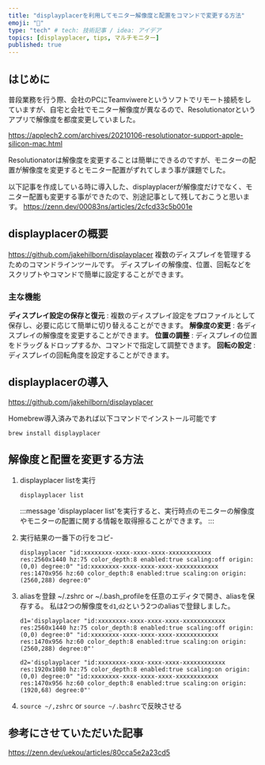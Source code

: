 ```yaml
---
title: "displayplacerを利用してモニター解像度と配置をコマンドで変更する方法"
emoji: "🎉"
type: "tech" # tech: 技術記事 / idea: アイデア
topics: [displayplacer, tips, マルチモニター]
published: true
---
```


## はじめに
普段業務を行う際、会社のPCにTeamviwereというソフトでリモート接続をしていますが、自宅と会社でモニター解像度が異なるので、Resolutionatorというアプリで解像度を都度変更していました。

https://applech2.com/archives/20210106-resolutionator-support-apple-silicon-mac.html

Resolutionatorは解像度を変更することは簡単にできるのですが、モニターの配置が解像度を変更するとモニター配置がずれてしまう事が課題でした。

以下記事を作成している時に導入した、displayplacerが解像度だけでなく、モニター配置も変更する事ができたので、別途記事として残しておこうと思います。
https://zenn.dev/00083ns/articles/2cfcd33c5b001e


## displayplacerの概要
https://github.com/jakehilborn/displayplacer
複数のディスプレイを管理するためのコマンドラインツールです。
ディスプレイの解像度、位置、回転などをスクリプトやコマンドで簡単に設定することができます。

### 主な機能
**ディスプレイ設定の保存と復元** : 複数のディスプレイ設定をプロファイルとして保存し、必要に応じて簡単に切り替えることができます。
**解像度の変更** : 各ディスプレイの解像度を変更することができます。
**位置の調整** : ディスプレイの位置をドラッグ＆ドロップするか、コマンドで指定して調整できます。
**回転の設定** : ディスプレイの回転角度を設定することができます。

## displayplacerの導入
https://github.com/jakehilborn/displayplacer

Homebrew導入済みであれば以下コマンドでインストール可能です
```
brew install displayplacer
```


## 解像度と配置を変更する方法
1. displayplacer listを実行
    ```
    displayplacer list
    ```
    :::message
    'displayplacer list'を実行すると、実行時点のモニターの解像度やモニターの配置に関する情報を取得擦ることができます。
    :::

2. 実行結果の一番下の行をコピ-

    ```
    displayplacer "id:xxxxxxxx-xxxx-xxxx-xxxx-xxxxxxxxxxxx res:2560x1440 hz:75 color_depth:8 enabled:true scaling:off origin:(0,0) degree:0" "id:xxxxxxxx-xxxx-xxxx-xxxx-xxxxxxxxxxxx res:1470x956 hz:60 color_depth:8 enabled:true scaling:on origin:(2560,288) degree:0"
    ```

3. aliasを登録
    ~/.zshrc or ~/.bash_profileを任意のエディタで開き、aliasを保存する。
    私は2つの解像度を`d1`,`d2`という2つのaliasで登録しました。
    ```
    d1='displayplacer "id:xxxxxxxx-xxxx-xxxx-xxxx-xxxxxxxxxxxx res:2560x1440 hz:75 color_depth:8 enabled:true scaling:off origin:(0,0) degree:0" "id:xxxxxxxx-xxxx-xxxx-xxxx-xxxxxxxxxxxx res:1470x956 hz:60 color_depth:8 enabled:true scaling:on origin:(2560,288) degree:0"'

    d2='displayplacer "id:xxxxxxxx-xxxx-xxxx-xxxx-xxxxxxxxxxxx res:1920x1080 hz:75 color_depth:8 enabled:true scaling:on origin:(0,0) degree:0" "id:xxxxxxxx-xxxx-xxxx-xxxx-xxxxxxxxxxxx res:1470x956 hz:60 color_depth:8 enabled:true scaling:on origin:(1920,68) degree:0"'
    ```

4. `source ~/,zshrc` or `source ~/.bashrc`で反映させる

## 参考にさせていただいた記事
https://zenn.dev/uekou/articles/80cca5e2a23cd5